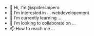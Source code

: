 - 👋 Hi, I’m @spidersnipero
- 👀 I’m interested in ... webdevelopement
- 🌱 I’m currently learning ...
- 💞️ I’m looking to collaborate on ...
- 📫 How to reach me ...

<!---
spidersnipero/spidersnipero is a ✨ special ✨ repository because its `README.md` (this file) appears on your GitHub profile.
You can click the Preview link to take a look at your changes.
--->
